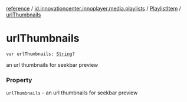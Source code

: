 [reference](../../index.md) / [id.innovationcenter.innoplayer.media.playlists](../index.md) / [PlaylistItem](index.md) / [urlThumbnails](./url-thumbnails.md)

# urlThumbnails

`var urlThumbnails: `[`String`](https://kotlinlang.org/api/latest/jvm/stdlib/kotlin/-string/index.html)`?`

an url thumbnails for seekbar preview

### Property

`urlThumbnails` - an url thumbnails for seekbar preview